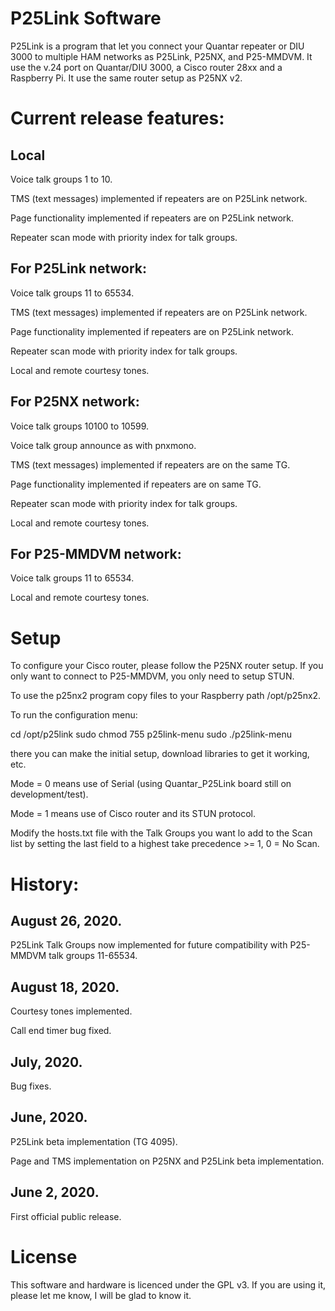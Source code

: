 # P25Link Software

P25Link is a program that let you connect your Quantar repeater or DIU 3000 to multiple HAM networks as P25Link, P25NX, and P25-MMDVM. It use the v.24 port on Quantar/DIU 3000, a Cisco router 28xx and a Raspberry Pi. It use the same router setup as P25NX v2.


# Current release features:

## Local
Voice talk groups 1 to 10.

TMS (text messages) implemented if repeaters are on P25Link network.

Page functionality implemented if repeaters are on P25Link network.

Repeater scan mode with priority index for talk groups.

## For P25Link network:
Voice talk groups 11 to 65534.

TMS (text messages) implemented if repeaters are on P25Link network.

Page functionality implemented if repeaters are on P25Link network.

Repeater scan mode with priority index for talk groups.

Local and remote courtesy tones.

## For P25NX network:
Voice talk groups 10100 to 10599.

Voice talk group announce as with pnxmono.

TMS (text messages) implemented if repeaters are on the same TG.

Page functionality implemented if repeaters are on same TG.

Repeater scan mode with priority index for talk groups.

Local and remote courtesy tones.

## For P25-MMDVM network:
Voice talk groups 11 to 65534.

Local and remote courtesy tones.


# Setup

To configure your Cisco router, please follow the P25NX router setup. If you only want to connect to P25-MMDVM, you only need to setup STUN.

To use the p25nx2 program copy files to your Raspberry path /opt/p25nx2.

To run the configuration menu:

cd /opt/p25link
sudo chmod 755 p25link-menu
sudo ./p25link-menu

there you can make the initial setup, download libraries to get it working, etc.

Mode = 0 means use of Serial (using Quantar_P25Link board still on development/test).

Mode = 1 means use of Cisco router and its STUN protocol.

Modify the hosts.txt file with the Talk Groups you want lo add to the Scan list by setting the last field to a highest take precedence >= 1, 0 = No Scan.

# History:

## August 26, 2020.
P25Link Talk Groups now implemented for future compatibility with P25-MMDVM talk groups 11-65534.

## August 18, 2020.
Courtesy tones implemented.

Call end timer bug fixed.

## July, 2020.
Bug fixes.

## June, 2020.
P25Link beta implementation (TG 4095).

Page and TMS implementation on P25NX and P25Link beta implementation.

## June 2, 2020.
First official public release.

# License
This software and hardware is licenced under the GPL v3. If you are using it, please let me know, I will be glad to know it.
